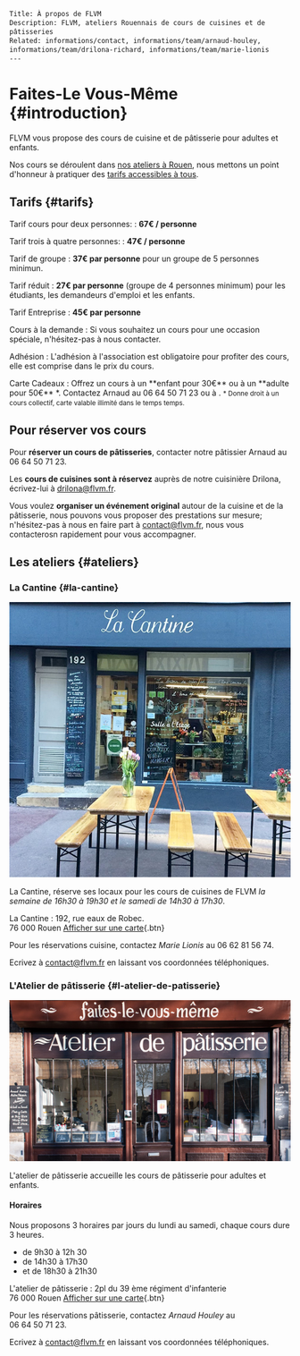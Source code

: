	Title: À propos de FLVM
	Description: FLVM, ateliers Rouennais de cours de cuisines et de pâtisseries
	Related: informations/contact, informations/team/arnaud-houley, informations/team/drilona-richard, informations/team/marie-lionis
	---

# Faites-Le Vous-Même {#introduction}

FLVM vous propose des cours de cuisine et de pâtisserie pour adultes et enfants.

Nos cours se déroulent dans [nos ateliers à Rouen](informations#ateliers), nous mettons un point d'honneur à pratiquer des [tarifs accessibles à tous](informations#tarifs).


## Tarifs {#tarifs}
Tarif cours pour deux personnes:
: **67€ / personne**

Tarif trois à quatre personnes:
: **47€ / personne**

Tarif de groupe
: **37€ par personne** pour un groupe de 5 personnes minimun.

Tarif réduit
: **27€ par personne** (groupe de 4 personnes minimum) pour les étudiants, les demandeurs d'emploi et les enfants.

Tarif Entreprise
: **45€ par personne**

Cours à la demande
: Si vous souhaitez un cours pour une occasion spéciale, n'hésitez-pas à nous contacter.

Adhésion
: L'adhésion à l'association est obligatoire pour profiter des cours, elle est comprise dans le prix du cours.

<div id="tarifs-carte-cadeaux"></div>
Carte Cadeaux
: Offrez un cours à un **enfant pour 30€** ou à un **adulte pour 50€** *. Contactez Arnaud au 06 64 50 71 23 ou à <arnaud@flvm.fr>.
<small>* Donne droit à un cours collectif, carte valable illimité dans le temps temps.</small> 

## Pour réserver vos cours
Pour **réserver un cours de pâtisseries**, contacter notre pâtissier Arnaud au 06 64 50 71 23.

Les **cours de cuisines sont à réservez** auprès de notre cuisinière Drilona, écrivez-lui à <drilona@flvm.fr>.

Vous voulez **organiser un événement original** autour de la cuisine et de la pâtisserie, nous pouvons vous proposer des prestations sur mesure; n'hésitez-pas à nous en faire part à <contact@flvm.fr>, nous vous contacterosn rapidement pour vous accompagner.

## Les ateliers {#ateliers}

### La Cantine {#la-cantine}

![Façade de la Cantine](informations/images/la-cantine.jpg)

La Cantine, réserve ses locaux pour les cours de cuisines de FLVM *la semaine de 16h30 à 19h30 et le samedi de 14h30 à 17h30*.


La Cantine
:   192, rue eaux de Robec.
	<br />
	76 000 Rouen
	[Afficher sur une carte](https://goo.gl/maps/ft2JyRe3HqAwooCg7){.btn}


 Pour les réservations cuisine, contactez *Marie Lionis* au 06 62 81 56 74.


 Ecrivez à <contact@flvm.fr> en laissant vos coordonnées téléphoniques.

### L'Atelier de pâtisserie {#l-atelier-de-patisserie}

![Façade de l'atelier de pâtisserie](informations/images/l-atelier-de-patisserie.jpg)

L'atelier de pâtisserie accueille les cours de pâtisserie pour adultes et enfants.

#### Horaires
Nous proposons 3 horaires par jours du lundi au samedi, chaque cours dure 3 heures.

 - de 9h30 à 12h 30
 - de 14h30 à 17h30
 - et de 18h30 à 21h30


L'atelier de pâtisserie
:	2pl du 39 ème régiment d'infanterie
	<br />
	76 000 Rouen
	[Afficher sur une carte](https://goo.gl/maps/i95fh28PociQQkzD7){.btn}


 Pour les réservations pâtisserie, contactez *Arnaud Houley* au 06 64 50 71 23.

 Ecrivez à <contact@flvm.fr> en laissant vos coordonnées téléphoniques.
